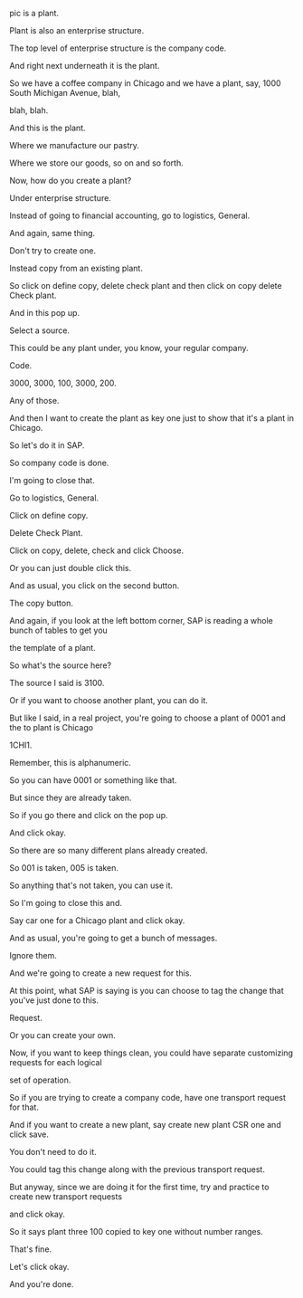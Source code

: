  
pic is a plant.

Plant is also an enterprise structure.

The top level of enterprise structure is the company code.

And right next underneath it is the plant.

So we have a coffee company in Chicago and we have a plant, say, 1000 South Michigan Avenue, blah,

blah, blah.

And this is the plant.

Where we manufacture our pastry.

Where we store our goods, so on and so forth.

Now, how do you create a plant?

Under enterprise structure.

Instead of going to financial accounting, go to logistics, General.

And again, same thing.

Don't try to create one.

Instead copy from an existing plant.

So click on define copy, delete check plant and then click on copy delete Check plant.

And in this pop up.

Select a source.

This could be any plant under, you know, your regular company.

Code.

3000, 3000, 100, 3000, 200.

Any of those.

And then I want to create the plant as key one just to show that it's a plant in Chicago.

So let's do it in SAP.

So company code is done.

I'm going to close that.

Go to logistics, General.

Click on define copy.

Delete Check Plant.

Click on copy, delete, check and click Choose.

Or you can just double click this.

And as usual, you click on the second button.

The copy button.

And again, if you look at the left bottom corner, SAP is reading a whole bunch of tables to get you

the template of a plant.

So what's the source here?

The source I said is 3100.

Or if you want to choose another plant, you can do it.

But like I said, in a real project, you're going to choose a plant of 0001 and the to plant is Chicago

1CHI1.

Remember, this is alphanumeric.

So you can have 0001 or something like that.

But since they are already taken.

So if you go there and click on the pop up.

And click okay.

So there are so many different plans already created.

So 001 is taken, 005 is taken.

So anything that's not taken, you can use it.

So I'm going to close this and.

Say car one for a Chicago plant and click okay.

And as usual, you're going to get a bunch of messages.

Ignore them.

And we're going to create a new request for this.

At this point, what SAP is saying is you can choose to tag the change that you've just done to this.

Request.

Or you can create your own.

Now, if you want to keep things clean, you could have separate customizing requests for each logical

set of operation.

So if you are trying to create a company code, have one transport request for that.

And if you want to create a new plant, say create new plant CSR one and click save.

You don't need to do it.

You could tag this change along with the previous transport request.

But anyway, since we are doing it for the first time, try and practice to create new transport requests

and click okay.

So it says plant three 100 copied to key one without number ranges.

That's fine.

Let's click okay.

And you're done.